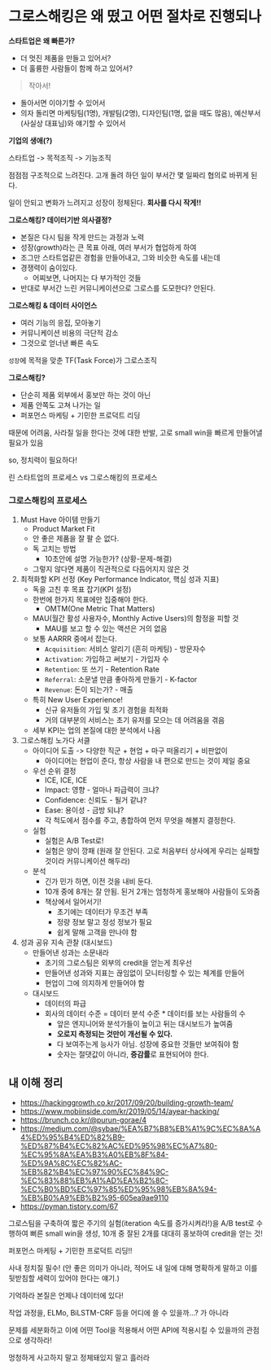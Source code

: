 # 그로스해킹은 왜 떴고 어떤 절차로 진행되나

**스타트업은 왜 빠른가?**
- 더 멋진 제품을 만들고 있어서?
- 더 훌륭한 사람들이 함께 하고 있어서?

> 작아서!

- 돌아서면 이야기할 수 있어서
- 의자 돌리면 마케팅팀(1명), 개발팀(2명), 디자인팀(1명, 없을 때도 많음), 예산부서(사실상 대표님)와 얘기할 수 있어서

**기업의 생애(?)**

스타트업 -> 목적조직 -> 기능조직

점점점 구조적으로 느려진다. 고개 돌려 하던 일이 부서간 몇 일짜리 협의로 바뀌게 된다.

일이 안되고 변화가 느려지고 성장이 정체된다. **회사를 다시 작게!!**

**그로스해킹? 데이터기반 의사결정?**
- 본질은 다시 팀을 작게 만드는 과정과 노력
- 성장(growth)라는 큰 목표 아래, 여러 부서가 협업하게 하여
- 조그만 스타트업같은 경험을 만들어내고, 그와 비슷한 속도를 내는데
- 경쟁력이 숨이있다.
    - 어찌보면, 나머지는 다 부가적인 것들
- 반대로 부서간 느린 커뮤니케이션으로 그로스를 도모한다? 안된다.

**그로스해킹 & 데이터 사이언스**
- 여러 기능의 응집, 모아놓기
- 커뮤니케이션 비용의 극단적 감소
- 그것으로 얻너낸 빠른 속도

`성장`에 목적을 맞춘 TF(Task Force)가 그로스조직

**그로스해킹?**
- 단순히 제품 외부에서 홍보만 하는 것이 아닌
- 제품 안쪽도 고쳐 나가는 일
- 퍼포먼스 마케팅 + 기민한 프로덕트 리딩

때문에 어려움, 사라질 일을 한다는 것에 대한 반발, 고로 small win을 빠르게 만들어낼 필요가 있음

so, 정치력이 필요하다!

린 스타트업의 프로세스 vs 그로스해킹의 프로세스

### 그로스해킹의 프로세스
1. Must Have 아이템 만들기
    - Product Market Fit
    - 안 좋은 제품을 잘 팔 순 없다.
    - 독 고치는 방법
        - 10초안에 설명 가능한가? (상황-문제-해결)
    - 그렇지 않다면 제품이 직관적으로 다듬어지지 않은 것
2. 최적화할 KPI 선정 (Key Performance Indicator, 핵심 성과 지표)
    - 독을 고친 후 목표 잡기(KPI 설정)
    - 한번에 한가지 목표에만 집중해야 한다.
        - OMTM(One Metric That Matters)
    - MAU(월간 활성 사용자수, Monthly Active Users)의 함정을 피할 것
        - MAU를 보고 할 수 있는 액션은 거의 없음
    - 보통 AARRR 중에서 잡는다.
        - `Acquisition`: 서비스 알리기 (흔히 마케팅) - 방문자수
        - `Activation`: 가입하고 써보기 - 가입자 수
        - `Retention`: 또 쓰기 - Retention Rate
        - `Referral`: 소문낼 만큼 좋아하게 만들기 - K-factor
        - `Revenue`: 돈이 되는가? - 매출
    - 특히 New User Experience!
        - 신규 유저들의 가입 및 초기 경험을 최적화
        - 거의 대부분의 서비스는 초기 유저를 모으는 데 어려움을 겪음
    - 세부 KPI는 업의 본질에 대한 분석에서 나옴
3. 그로스해킹 노가다 서클
    - 아이디어 도출 -> 다양한 직군 + 현업 + 마구 떠올리기 + 비판없이
        - 아이디어는 현업이 준다, 항상 사람을 내 편으로 만드는 것이 제일 중요
    - 우선 순위 결정
        - ICE, ICE, ICE
        - Impact: 영향 - 얼마나 파급력이 크냐?
        - Confidence: 신뢰도 - 될거 같냐?
        - Ease: 용이성 - 금방 되냐?
        - 각 척도에서 점수를 주고, 총합하여 먼저 무엇을 해볼지 결정한다.
    - 실험
        - 실험은 A/B Test로!
        - 실험은 양이 깡패 (원래 잘 안된다. 고로 처음부터 상사에게 우리는 실패할 것이라 커뮤니케이션 해두라)
    - 분석
        - 긴가 민가 하면, 이전 것을 내비 둔다.
        - 10개 중에 8개는 잘 안됨. 된거 2개는 엄청하게 홍보해야 사람들이 도와줌
        - 책상에서 일어서기!
            - 초기에는 데이터가 무조건 부족
            - 정량 정보 말고 정성 정보가 필요
            - 쉽게 말해 고객을 만나야 함
4. 성과 공유 지속 관찰 (대시보드)
    - 만들어낸 성과는 소문내라
        - 초기의 그로스팀은 외부의 credit을 얻는게 최우선
        - 만들어낸 성과와 지표는 끊임없이 모니터링할 수 있는 체계를 만들어
        - 현업이 그에 의지하게 만들어야 함
    - 대시보드
        - 데이터의 파급
        - 회사의 데이터 수준 = 데이터 분석 수준 * 데이터를 보는 사람들의 수
            - 앞은 엔지니어와 분석가들이 높이고 뒤는 대시보드가 높여줌
            - **오로지 측정되는 것만이 개선될 수 있다.**
            - 다 보여주는게 능사가 아님. 성장에 중요한 것들만 보여줘야 함
            - 숫자는 절댓값이 아니라, **증감률**로 표현되어야 한다.


## 내 이해 정리
- https://hackinggrowth.co.kr/2017/09/20/building-growth-team/
- https://www.mobiinside.com/kr/2019/05/14/ayear-hacking/
- https://brunch.co.kr/@purun-gorae/4
- https://medium.com/@sybae/%EA%B7%B8%EB%A1%9C%EC%8A%A4%ED%95%B4%ED%82%B9-%ED%87%B4%EC%82%AC%ED%95%98%EC%A7%80-%EC%95%8A%EA%B3%A0%EB%8F%84-%ED%9A%8C%EC%82%AC-%EB%82%B4%EC%97%90%EC%84%9C-%EC%83%88%EB%A1%AD%EA%B2%8C-%EC%B0%BD%EC%97%85%ED%95%98%EB%8A%94-%EB%B0%A9%EB%B2%95-605ea9ae9110
- https://pyman.tistory.com/67

그로스팀을 구축하여 짧은 주기의 실험(iteration 속도를 증가시켜라!)을 A/B test로 수행하여 뻐른 small win을 생성, 10개 중 잘된 2개를 대대히 홍보하여 credit을 얻는 것!

퍼포먼스 마케팅 + 기민한 프로덕트 리딩!!

사내 정치질 필수! (안 좋은 의미가 아니라, 적어도 내 일에 대해 명확하게 말하고 이를 뒷받침할 세력이 있어야 한다는 얘기.)

기억하라 본질은 언제나 데이터에 있다!

작업 과정을, ELMo, BiLSTM-CRF 등을 어디에 쓸 수 있을까...? 가 아니라

문제를 세분화하고 이에 어떤 Tool을 적용해서 어떤 API에 적용시킬 수 있을까의 관점으로 생각하라!

멍청하게 사고하지 말고 정체돼있지 말고 흘러라